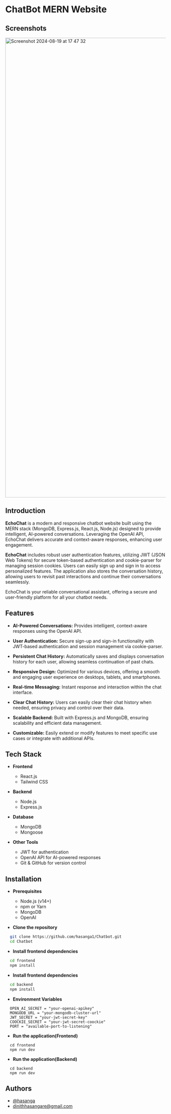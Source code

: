 
# ChatBot MERN Website

## Screenshots

<img width="1440" alt="Screenshot 2024-08-19 at 17 47 32" src="https://github.com/user-attachments/assets/947e386c-1e6e-4cd7-9d3b-03371c9f2902">


## Introduction

**EchoChat** is a modern and responsive chatbot website built using the MERN stack (MongoDB, Express.js, React.js, Node.js) designed to provide intelligent, AI-powered conversations. Leveraging the OpenAI API, EchoChat delivers accurate and context-aware responses, enhancing user engagement.

**EchoChat** includes robust user authentication features, utilizing JWT (JSON Web Tokens) for secure token-based authentication and cookie-parser for managing session cookies. Users can easily sign up and sign in to access personalized features. The application also stores the conversation history, allowing users to revisit past interactions and continue their conversations seamlessly.

EchoChat is your reliable conversational assistant, offering a secure and user-friendly platform for all your chatbot needs.



## Features

- **AI-Powered Conversations:** Provides intelligent, context-aware responses using the OpenAI API.

- **User Authentication:** Secure sign-up and sign-in functionality with JWT-based authentication and session management via cookie-parser.

- **Persistent Chat History:** Automatically saves and displays conversation history for each user, allowing seamless continuation of past chats.

- **Responsive Design:** Optimized for various devices, offering a smooth and engaging user experience on desktops, tablets, and smartphones.

- **Real-time Messaging:** Instant response and interaction within the chat interface.

- **Clear Chat History:** Users can easily clear their chat history when needed, ensuring privacy and control over their data.

- **Scalable Backend:** Built with Express.js and MongoDB, ensuring scalability and efficient data management.

- **Customizable:** Easily extend or modify features to meet specific use cases or integrate with additional APIs.


## Tech Stack

- **Frontend**
    - React.js
    - Tailwind CSS

- **Backend**
    - Node.js
    - Express.js

- **Database**
    - MongoDB
    - Mongoose

- **Other Tools**
    - JWT for authentication
    - OpenAI API for AI-powered responses
    - Git & GitHub for version control
## Installation

- **Prerequisites**
  - Node.js (v14+)
  - npm or Yarn
  - MongoDB
  - OpenAI

- **Clone the repository**
```bash
  git clone https://github.com/hasanga1/Chatbot.git
  cd Chatbot
```

- **Install frontend dependencies**
```bash
  cd frontend
  npm install
```

- **Install frontend dependencies**
```bash
  cd backend
  npm install
```

- **Environment Variables**

```
  OPEN_AI_SECRET = "your-openai-apikey"
  MONGODB_URL = "your-mongodb-cluster-url"
  JWT_SECRET = "your-jwt-secret-key"
  COOCKIE_SECRET = "your-jwt-secret-coockie"
  PORT = "available-port-to-listening"
```

- **Run the application(Frontend)**
```
  cd frontend
  npm run dev
```

- **Run the application(Backend)**
```
  cd backend
  npm run dev
```

## Authors

- [@hasanga](https://www.github.com/hasanga1)
- dinithhasangare@gmail.com

